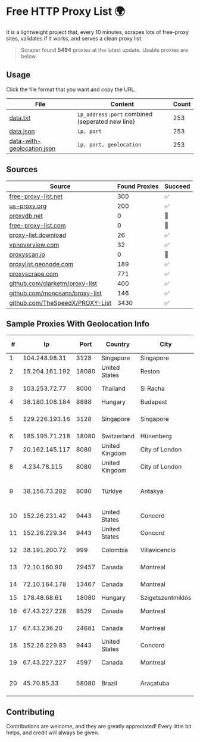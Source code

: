 
# Free HTTP Proxy List 🌍

It is a lightweight project that, every 10 minutes, scrapes lots of free-proxy sites, validates if it works, and serves a clean proxy list.


> Scraper found **5494** proxies at the latest update. Usable proxies are below.

## Usage

Click the file format that you want and copy the URL.


|File|Content|Count|
|----|-------|-----|
|[data.txt](https://raw.githubusercontent.com/themiralay/Proxy-List-World/master/data.txt)|`ip_address:port` combined (seperated new line)|253|
|[data.json](https://raw.githubusercontent.com/themiralay/Proxy-List-World/master/data.json)|`ip, port`|253|
|[data-with-geolocation.json](https://raw.githubusercontent.com/themiralay/Proxy-List-World/master/data-with-geolocation.json)|`ip, port, geolocation`|253|

## Sources

|Source|Found Proxies|Succeed|
|------|-------------|-------|
|[free-proxy-list.net](https://free-proxy-list.net)|300|✅|
|[us-proxy.org](https://www.us-proxy.org)|200|✅|
|[proxydb.net](http://proxydb.net)|0|🚫|
|[free-proxy-list.com](https://free-proxy-list.com/?page=&port=&type%5B%5D=http&type%5B%5D=https&up_time=0&search=Search)|0|🚫|
|[proxy-list.download](https://www.proxy-list.download/HTTP)|26|✅|
|[vpnoverview.com](https://vpnoverview.com/privacy/anonymous-browsing/free-proxy-servers)|32|✅|
|[proxyscan.io](https://www.proxyscan.io)|0|🚫|
|[proxylist.geonode.com](https://proxylist.geonode.com/api/proxy-list?limit=300&page=1&sort_by=lastChecked&sort_type=desc&protocols=http,https)|189|✅|
|[proxyscrape.com](https://api.proxyscrape.com/v2/?request=displayproxies&protocol=http&timeout=10000&country=all&ssl=all&anonymity=all)|771|✅|
|[github.com/clarketm/proxy-list](https://raw.githubusercontent.com/clarketm/proxy-list/master/proxy-list-raw.txt)|400|✅|
|[github.com/monosans/proxy-list](https://raw.githubusercontent.com/monosans/proxy-list/main/proxies/http.txt)|146|✅|
|[github.com/TheSpeedX/PROXY-List](https://raw.githubusercontent.com/TheSpeedX/PROXY-List/master/http.txt)|3430|✅|


## Sample Proxies With Geolocation Info

|#|Ip|Port|Country|City|Internet Service Provider|
|-|--|----|-------|----|-------------------------|
|1|104.248.98.31|3128|Singapore|Singapore|DigitalOcean, LLC|
|2|15.204.161.192|18080|United States|Reston|OVH SAS|
|3|103.253.72.77|8000|Thailand|Si Racha|Readyidc Company Limited|
|4|38.180.108.184|8888|Hungary|Budapest|M247 Europe SRL|
|5|129.226.193.16|3128|Singapore|Singapore|Tencent Cloud Computing (Beijing) Co|
|6|185.195.71.218|18080|Switzerland|Hünenberg|Datasource AG|
|7|20.162.145.117|8080|United Kingdom|City of London|Microsoft Corporation|
|8|4.234.78.115|8080|United Kingdom|City of London|Microsoft Corporation|
|9|38.156.73.202|8080|Türkiye|Antakya|High Speed Telekomunikasyon ve Hab. Hiz. Ltd. Sti.|
|10|152.26.231.42|9443|United States|Concord|MCNC|
|11|152.26.229.34|9443|United States|Concord|MCNC|
|12|38.191.200.72|999|Colombia|Villavicencio|Cogent Communications|
|13|72.10.160.90|29457|Canada|Montreal|GloboTech Communications|
|14|72.10.164.178|13467|Canada|Montreal|GloboTech Communications|
|15|178.48.68.61|18080|Hungary|Szigetszentmiklós|UPC|
|16|67.43.227.228|8529|Canada|Montreal|GloboTech Communications|
|17|67.43.236.20|24681|Canada|Montreal|GloboTech Communications|
|18|152.26.229.83|9443|United States|Concord|MCNC|
|19|67.43.227.227|4597|Canada|Montreal|GloboTech Communications|
|20|45.70.85.33|58080|Brazil|Araçatuba|B.B.S COMUNICAÇÕES LTDA ME|



## Contributing

Contributions are welcome, and they are greatly appreciated! Every
little bit helps, and credit will always be given.

